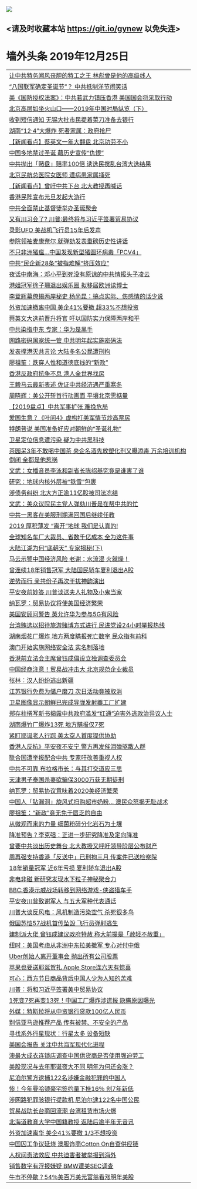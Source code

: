 
<tr>
  <td align=center><img src="https://cdn.jsdelivr.net/gh/gyoupiodf/im1/%E5%BE%AE%E4%BF%A1%E8%AF%B4%E6%98%8E4.jpg" /></td>  
</tr>

## <请及时收藏本站 https://git.io/gynew 以免失连> </a>
# 墙外头条 2019年12月25日</a>

<table>

<tr><td colspan="2" align="left"><a href="https://xball.casa/oo.aspx?name=c1110564&key=eqxowaguscvmxdgc&from=gy">让中共特务闻风丧胆的特工之王 林彪曾是他的高级线人</a></td></tr>
<tr><td colspan="2" align="left"><a href="https://xball.casa/oo.aspx?name=c1110550&key=eqxowaguscvmxdgc&from=gy">“八国联军确定圣诞节”？ 中共抵制洋节闹笑话</a></td></tr>
<tr><td colspan="2" align="left"><a href="https://xball.casa/oo.aspx?name=c1110562&key=eqxowaguscvmxdgc&from=gy">美《国防授权法案》：中共若武力镇压香港 美国国会将采取行动</a></td></tr>
<tr><td colspan="2" align="left"><a href="https://xball.casa/oo.aspx?name=c1110468&key=eqxowaguscvmxdgc&from=gy">北京高层如坐火山口——2019年中国时局纵览（下）</a></td></tr>
<tr><td colspan="2" align="left"><a href="https://xball.casa/oo.aspx?name=c1110576&key=eqxowaguscvmxdgc&from=gy">收到短信通知 无锡大批市民提着菜刀准备去银行</a></td></tr>
<tr><td colspan="2" align="left"><a href="https://xball.casa/oo.aspx?name=c1110533&key=eqxowaguscvmxdgc&from=gy">湖南“12·4”大爆炸 死者家属：政府抢尸</a></td></tr>
<tr><td colspan="2" align="left"><a href="https://xball.casa/oo.aspx?name=c1110498&key=eqxowaguscvmxdgc&from=gy">【新闻看点】蔡英文一年大翻盘 北京功劳不小</a></td></tr>
<tr><td colspan="2" align="left"><a href="https://xball.casa/oo.aspx?name=c1110473&key=eqxowaguscvmxdgc&from=gy">中国多地禁过圣诞 藉历史宣传“仇恨”</a></td></tr>
<tr><td colspan="2" align="left"><a href="https://xball.casa/oo.aspx?name=c1110563&key=eqxowaguscvmxdgc&from=gy">中共抛出「赌盘」赔率100倍 诱选民搅乱台湾大选结果</a></td></tr>
<tr><td colspan="2" align="left"><a href="https://xball.casa/oo.aspx?name=c1110525&key=eqxowaguscvmxdgc&from=gy">北京民航总医院女医师 遭病患家属捅死</a></td></tr>
<tr><td colspan="2" align="left"><a href="https://xball.casa/oo.aspx?name=c1110518&key=eqxowaguscvmxdgc&from=gy">【新闻看点】曾吁中共下台 北大教授再喊话</a></td></tr>
<tr><td colspan="2" align="left"><a href="https://xball.casa/oo.aspx?name=c1110558&key=eqxowaguscvmxdgc&from=gy">香港民阵宣布元旦发起大游行</a></td></tr>
<tr><td colspan="2" align="left"><a href="https://xball.casa/oo.aspx?name=c1110537&key=eqxowaguscvmxdgc&from=gy">中共全面禁止基督徒举办圣诞聚会</a></td></tr>
<tr><td colspan="2" align="left"><a href="https://xball.casa/oo.aspx?name=c1110476&key=eqxowaguscvmxdgc&from=gy">又有川习会了? 川普∶最终将与习近平签署贸易协议</a></td></tr>
<tr><td colspan="2" align="left"><a href="https://xball.casa/oo.aspx?name=c1110538&key=eqxowaguscvmxdgc&from=gy">录影UFO 美战机飞行员15年后发声</a></td></tr>
<tr><td colspan="2" align="left"><a href="https://xball.casa/oo.aspx?name=c1110505&key=eqxowaguscvmxdgc&from=gy">参院领袖麦康奈尔 就弹劾发表重磅历史性讲话</a></td></tr>
<tr><td colspan="2" align="left"><a href="https://xball.casa/oo.aspx?name=c1110485&key=eqxowaguscvmxdgc&from=gy">不只非洲猪瘟…中国发现新型猪圆环病毒「PCV4」</a></td></tr>
<tr><td colspan="2" align="left"><a href="https://xball.casa/oo.aspx?name=c1110570&key=eqxowaguscvmxdgc&from=gy">中共“民企新28条”被指难解“挤压效应”</a></td></tr>
<tr><td colspan="2" align="left"><a href="https://xball.casa/oo.aspx?name=c1110501&key=eqxowaguscvmxdgc&from=gy">夜话中南海：邓小平到死没有原谅的中共情报头子凌云</a></td></tr>
<tr><td colspan="2" align="left"><a href="https://xball.casa/oo.aspx?name=c1110571&key=eqxowaguscvmxdgc&from=gy">港姐冠军徐子珊退出娱乐圈 拟移居欧洲读博士</a></td></tr>
<tr><td colspan="2" align="left"><a href="https://xball.casa/oo.aspx?name=c1110545&key=eqxowaguscvmxdgc&from=gy">李登辉幕僚揭两岸秘史 杨尚昆：搞点实际、伤感情的话少说</a></td></tr>
<tr><td colspan="2" align="left"><a href="https://xball.casa/oo.aspx?name=c1110516&key=eqxowaguscvmxdgc&from=gy">外资加速撤离中国 美企41%要撤 超33%不想投资</a></td></tr>
<tr><td colspan="2" align="left"><a href="https://xball.casa/oo.aspx?name=c1110557&key=eqxowaguscvmxdgc&from=gy">蔡英文大选前晋升将官 吁以国防实力保障两岸和平</a></td></tr>
<tr><td colspan="2" align="left"><a href="https://xball.casa/oo.aspx?name=c1110569&key=eqxowaguscvmxdgc&from=gy">中共染指中东 专家：华为是黑手</a></td></tr>
<tr><td colspan="2" align="left"><a href="https://xball.casa/oo.aspx?name=c1110508&key=eqxowaguscvmxdgc&from=gy">网路密码国家统一管 中共明年起实施密码法</a></td></tr>
<tr><td colspan="2" align="left"><a href="https://xball.casa/oo.aspx?name=c1110513&key=eqxowaguscvmxdgc&from=gy">发表撑港灭共言论 大陆多名公民遭刑拘</a></td></tr>
<tr><td colspan="2" align="left"><a href="https://xball.casa/oo.aspx?name=c1110490&key=eqxowaguscvmxdgc&from=gy">廖祖笙：跌穿人性和道德底线的“新政”</a></td></tr>
<tr><td colspan="2" align="left"><a href="https://xball.casa/oo.aspx?name=c1110524&key=eqxowaguscvmxdgc&from=gy">香港反政府抗争不息 港人全世界找房</a></td></tr>
<tr><td colspan="2" align="left"><a href="https://xball.casa/oo.aspx?name=c1110486&key=eqxowaguscvmxdgc&from=gy">王毅马云最新表述 佐证中共经济遇严重寒冬</a></td></tr>
<tr><td colspan="2" align="left"><a href="https://xball.casa/oo.aspx?name=c1110534&key=eqxowaguscvmxdgc&from=gy">周晓辉：美公开斩首行动画面 平壤北京需掂量</a></td></tr>
<tr><td colspan="2" align="left"><a href="https://xball.casa/oo.aspx?name=c1110532&key=eqxowaguscvmxdgc&from=gy">【2019盘点】中共军事扩张 难挽危局</a></td></tr>
<tr><td colspan="2" align="left"><a href="https://xball.casa/oo.aspx?name=c1110551&key=eqxowaguscvmxdgc&from=gy">爱国生意？《叶问4》虚构打美军情节炒高票房</a></td></tr>
<tr><td colspan="2" align="left"><a href="https://xball.casa/oo.aspx?name=c1110509&key=eqxowaguscvmxdgc&from=gy">特朗普说 美国准备好应对朝鲜的“圣诞礼物”</a></td></tr>
<tr><td colspan="2" align="left"><a href="https://xball.casa/oo.aspx?name=c1110547&key=eqxowaguscvmxdgc&from=gy">卫星定位信息遭污染 疑为中共黑科技</a></td></tr>
<tr><td colspan="2" align="left"><a href="https://xball.casa/oo.aspx?name=c1110495&key=eqxowaguscvmxdgc&from=gy">茶园呆3年不敢喝中国茶 央企名酒先放塑化剂又曝添毒 万余培训机构倒闭 全都是他惹祸</a></td></tr>
<tr><td colspan="2" align="left"><a href="https://xball.casa/oo.aspx?name=c1110488&key=eqxowaguscvmxdgc&from=gy">文武：女播音员李泳和副省长陈绍基究竟是谁害了谁</a></td></tr>
<tr><td colspan="2" align="left"><a href="https://xball.casa/oo.aspx?name=c1110530&key=eqxowaguscvmxdgc&from=gy">研究：地球内核外层被“铁雪”包裹</a></td></tr>
<tr><td colspan="2" align="left"><a href="https://xball.casa/oo.aspx?name=c1110572&key=eqxowaguscvmxdgc&from=gy">涉债务纠纷 北大方正逾11亿股被司法冻结</a></td></tr>
<tr><td colspan="2" align="left"><a href="https://xball.casa/oo.aspx?name=c1110489&key=eqxowaguscvmxdgc&from=gy">文武：美众议院民主党人弹劾川普是在帮中共的忙</a></td></tr>
<tr><td colspan="2" align="left"><a href="https://xball.casa/oo.aspx?name=c1110541&key=eqxowaguscvmxdgc&from=gy">中共一黑客在美服刑期满回国后继续任教</a></td></tr>
<tr><td colspan="2" align="left"><a href="https://xball.casa/oo.aspx?name=c1110540&key=eqxowaguscvmxdgc&from=gy">2019 厚积薄发 “离开”地球 我们是认真的!</a></td></tr>
<tr><td colspan="2" align="left"><a href="https://xball.casa/oo.aspx?name=c1110484&key=eqxowaguscvmxdgc&from=gy">全球知名车厂大裁员、省数千亿成本 全为这件事</a></td></tr>
<tr><td colspan="2" align="left"><a href="https://xball.casa/oo.aspx?name=c1110511&key=eqxowaguscvmxdgc&from=gy">大陆江湖为何“底朝天” 专家揭秘(下)</a></td></tr>
<tr><td colspan="2" align="left"><a href="https://xball.casa/oo.aspx?name=c1110478&key=eqxowaguscvmxdgc&from=gy">马云示警中国经济风险 老谢：水流湿 火就燥！</a></td></tr>
<tr><td colspan="2" align="left"><a href="https://xball.casa/oo.aspx?name=c1110517&key=eqxowaguscvmxdgc&from=gy">曾连续18年销售冠军 大陆国民轿车夏利退出A股</a></td></tr>
<tr><td colspan="2" align="left"><a href="https://xball.casa/oo.aspx?name=c1110512&key=eqxowaguscvmxdgc&from=gy">逆势而行 亲共份子再次干扰神韵演出</a></td></tr>
<tr><td colspan="2" align="left"><a href="https://xball.casa/oo.aspx?name=c1110514&key=eqxowaguscvmxdgc&from=gy">平安夜前妙答 川普谈送夫人礼物及小鬼当家</a></td></tr>
<tr><td colspan="2" align="left"><a href="https://xball.casa/oo.aspx?name=c1110575&key=eqxowaguscvmxdgc&from=gy">纳瓦罗：贸易协议将使美国经济繁荣</a></td></tr>
<tr><td colspan="2" align="left"><a href="https://xball.casa/oo.aspx?name=c1110560&key=eqxowaguscvmxdgc&from=gy">美国安顾问警告 英允许华为参与5G有风险</a></td></tr>
<tr><td colspan="2" align="left"><a href="https://xball.casa/oo.aspx?name=c1110556&key=eqxowaguscvmxdgc&from=gy">台湾贿选以招待旅游赌博方式进行 民进党设24小时举报热线</a></td></tr>
<tr><td colspan="2" align="left"><a href="https://xball.casa/oo.aspx?name=c1110555&key=eqxowaguscvmxdgc&from=gy">湖南烟花厂爆炸 地方两度瞒报死亡数字 民众指有前科</a></td></tr>
<tr><td colspan="2" align="left"><a href="https://xball.casa/oo.aspx?name=c1110559&key=eqxowaguscvmxdgc&from=gy">澳门开始实施网络安全法 实名制落地</a></td></tr>
<tr><td colspan="2" align="left"><a href="https://xball.casa/oo.aspx?name=c1110546&key=eqxowaguscvmxdgc&from=gy">香港前立法会主席曾钰成倡设立独调查委员会</a></td></tr>
<tr><td colspan="2" align="left"><a href="https://xball.casa/oo.aspx?name=c1110491&key=eqxowaguscvmxdgc&from=gy">中国经商注意！贸易战冲击大 北京规范企业裁员</a></td></tr>
<tr><td colspan="2" align="left"><a href="https://xball.casa/oo.aspx?name=c1110500&key=eqxowaguscvmxdgc&from=gy">张林：汉人纷纷逃出新疆</a></td></tr>
<tr><td colspan="2" align="left"><a href="https://xball.casa/oo.aspx?name=c1110531&key=eqxowaguscvmxdgc&from=gy">江苏银行免费为储户磨刀 次日活动竟被取消</a></td></tr>
<tr><td colspan="2" align="left"><a href="https://xball.casa/oo.aspx?name=c1110544&key=eqxowaguscvmxdgc&from=gy">卫星图像显示朝鲜已完成导弹发射器工厂扩建</a></td></tr>
<tr><td colspan="2" align="left"><a href="https://xball.casa/oo.aspx?name=c1110548&key=eqxowaguscvmxdgc&from=gy">郑存柱撰写新书揭露中共政府滥发“红通”迫害外逃政治异议人士</a></td></tr>
<tr><td colspan="2" align="left"><a href="https://xball.casa/oo.aspx?name=c1110561&key=eqxowaguscvmxdgc&from=gy">湖南爆竹厂爆炸13死 地方瞒报仅7死</a></td></tr>
<tr><td colspan="2" align="left"><a href="https://xball.casa/oo.aspx?name=c1110522&key=eqxowaguscvmxdgc&from=gy">紧盯耶诞老人行踪 美太空人首度提供协助</a></td></tr>
<tr><td colspan="2" align="left"><a href="https://xball.casa/oo.aspx?name=c1110493&key=eqxowaguscvmxdgc&from=gy">香港人反抗》平安夜不安宁 警方再发催泪弹驱散人群</a></td></tr>
<tr><td colspan="2" align="left"><a href="https://xball.casa/oo.aspx?name=c1110472&key=eqxowaguscvmxdgc&from=gy">联合国遭举报配合中共 专家吁改善重视人权</a></td></tr>
<tr><td colspan="2" align="left"><a href="https://xball.casa/oo.aspx?name=c1110519&key=eqxowaguscvmxdgc&from=gy">中共不可靠 布拉格市长：与其打交道应三思</a></td></tr>
<tr><td colspan="2" align="left"><a href="https://xball.casa/oo.aspx?name=c1110552&key=eqxowaguscvmxdgc&from=gy">天津男子泰国杀妻欲骗保3000万获无期徒刑</a></td></tr>
<tr><td colspan="2" align="left"><a href="https://xball.casa/oo.aspx?name=c1110499&key=eqxowaguscvmxdgc&from=gy">纳瓦罗：贸易协议意味着2020美经济繁荣</a></td></tr>
<tr><td colspan="2" align="left"><a href="https://xball.casa/oo.aspx?name=c1110506&key=eqxowaguscvmxdgc&from=gy">中国人「钻漏洞」旋风式扫购超市奶粉… 澳民众怒揭无耻战术</a></td></tr>
<tr><td colspan="2" align="left"><a href="https://xball.casa/oo.aspx?name=c1110475&key=eqxowaguscvmxdgc&from=gy">廖祖笙：“新政”竟无免于匮乏的自由</a></td></tr>
<tr><td colspan="2" align="left"><a href="https://xball.casa/oo.aspx?name=c1110528&key=eqxowaguscvmxdgc&from=gy">从微观而来的力量 细菌粉碎分化岩石为土壤</a></td></tr>
<tr><td colspan="2" align="left"><a href="https://xball.casa/oo.aspx?name=c1110482&key=eqxowaguscvmxdgc&from=gy">降准预告？李克强：正进一步研究降准及定向降准</a></td></tr>
<tr><td colspan="2" align="left"><a href="https://xball.casa/oo.aspx?name=c1110507&key=eqxowaguscvmxdgc&from=gy">曾要中共淡出历史舞台 北大教授又呼吁领导阶层公布财产</a></td></tr>
<tr><td colspan="2" align="left"><a href="https://xball.casa/oo.aspx?name=c1110554&key=eqxowaguscvmxdgc&from=gy">周再强支持香港「反送中」已刑拘三月 传案件已送检察院</a></td></tr>
<tr><td colspan="2" align="left"><a href="https://xball.casa/oo.aspx?name=c1110474&key=eqxowaguscvmxdgc&from=gy">18年销量冠军 近6年亏损 夏利轿车退出A股</a></td></tr>
<tr><td colspan="2" align="left"><a href="https://xball.casa/oo.aspx?name=c1110529&key=eqxowaguscvmxdgc&from=gy">非电非磁 新研究发现水下粒子神秘聚合力</a></td></tr>
<tr><td colspan="2" align="left"><a href="https://xball.casa/oo.aspx?name=c1110539&key=eqxowaguscvmxdgc&from=gy">BBC:香港示威战场转移到网络游戏-侠盗猎车手</a></td></tr>
<tr><td colspan="2" align="left"><a href="https://xball.casa/oo.aspx?name=c1110521&key=eqxowaguscvmxdgc&from=gy">平安夜川普致谢军人 与五大军种代表通话</a></td></tr>
<tr><td colspan="2" align="left"><a href="https://xball.casa/oo.aspx?name=c1110504&key=eqxowaguscvmxdgc&from=gy">川普大谈反风电：风机制造污染空气 杀死很多鸟</a></td></tr>
<tr><td colspan="2" align="left"><a href="https://xball.casa/oo.aspx?name=c1110492&key=eqxowaguscvmxdgc&from=gy">俄国苏恺57战机首传坠毁 飞行员弹射逃生</a></td></tr>
<tr><td colspan="2" align="left"><a href="https://xball.casa/oo.aspx?name=c1110536&key=eqxowaguscvmxdgc&from=gy">建制派大佬 曾钰成建议政府特赦 称大前提是「赦轻不赦重」</a></td></tr>
<tr><td colspan="2" align="left"><a href="https://xball.casa/oo.aspx?name=c1110510&key=eqxowaguscvmxdgc&from=gy">纽时：美国考虑从非洲中东拉美撤军 专心对付中俄</a></td></tr>
<tr><td colspan="2" align="left"><a href="https://xball.casa/oo.aspx?name=c1110515&key=eqxowaguscvmxdgc&from=gy">Uber创始人离开董事会 抛出所有公司股票</a></td></tr>
<tr><td colspan="2" align="left"><a href="https://xball.casa/oo.aspx?name=c1110526&key=eqxowaguscvmxdgc&from=gy">苹果也要送耶诞贺礼 Apple Store连六天有惊喜</a></td></tr>
<tr><td colspan="2" align="left"><a href="https://xball.casa/oo.aspx?name=c1110487&key=eqxowaguscvmxdgc&from=gy">可心：西方节日商品背后中国人少为人知的苦难</a></td></tr>
<tr><td colspan="2" align="left"><a href="https://xball.casa/oo.aspx?name=c1110496&key=eqxowaguscvmxdgc&from=gy">川普：将和习近平签署美中贸易协议</a></td></tr>
<tr><td colspan="2" align="left"><a href="https://xball.casa/oo.aspx?name=c1110503&key=eqxowaguscvmxdgc&from=gy">1死变7死再变13死！中国工厂爆炸涉谎报 隐瞒原因曝光</a></td></tr>
<tr><td colspan="2" align="left"><a href="https://xball.casa/oo.aspx?name=c1110480&key=eqxowaguscvmxdgc&from=gy">外媒：特斯拉将从中资银行贷款100亿人民币</a></td></tr>
<tr><td colspan="2" align="left"><a href="https://xball.casa/oo.aspx?name=c1110523&key=eqxowaguscvmxdgc&from=gy">别信亚马逊推荐产品 传有被禁、不安全的产品</a></td></tr>
<tr><td colspan="2" align="left"><a href="https://xball.casa/oo.aspx?name=c1110535&key=eqxowaguscvmxdgc&from=gy">寻找系外行星现状：行星太多 设备短缺</a></td></tr>
<tr><td colspan="2" align="left"><a href="https://xball.casa/oo.aspx?name=c1110553&key=eqxowaguscvmxdgc&from=gy">美国会报告 关注中共海军现代化进程</a></td></tr>
<tr><td colspan="2" align="left"><a href="https://xball.casa/oo.aspx?name=c1110543&key=eqxowaguscvmxdgc&from=gy">澳最大成衣连锁店调查中国供货商是否使用强迫劳工</a></td></tr>
<tr><td colspan="2" align="left"><a href="https://xball.casa/oo.aspx?name=c1110527&key=eqxowaguscvmxdgc&from=gy">美股现况与去年耶诞夜大不同 明年为何还会涨？</a></td></tr>
<tr><td colspan="2" align="left"><a href="https://xball.casa/oo.aspx?name=c1110542&key=eqxowaguscvmxdgc&from=gy">尼泊尔警方逮捕122名涉嫌金融犯罪的中国人</a></td></tr>
<tr><td colspan="2" align="left"><a href="https://xball.casa/oo.aspx?name=c1110483&key=eqxowaguscvmxdgc&from=gy">惨！今年曼哈顿豪宅签约量下挫16％ 创7年新低</a></td></tr>
<tr><td colspan="2" align="left"><a href="https://xball.casa/oo.aspx?name=c1110494&key=eqxowaguscvmxdgc&from=gy">涉网路犯罪骇银行提款机 尼泊尔逮122名中国公民</a></td></tr>
<tr><td colspan="2" align="left"><a href="https://xball.casa/oo.aspx?name=c1110520&key=eqxowaguscvmxdgc&from=gy">贸易战助长台商回流潮 台湾租赁市场火爆</a></td></tr>
<tr><td colspan="2" align="left"><a href="https://xball.casa/oo.aspx?name=c1110502&key=eqxowaguscvmxdgc&from=gy">北海道教育大学中国籍教授 返陆后逾半年无音讯</a></td></tr>
<tr><td colspan="2" align="left"><a href="https://xball.casa/oo.aspx?name=c1110497&key=eqxowaguscvmxdgc&from=gy">外资加速离华 美企41%要撤 1/3不想投资</a></td></tr>
<tr><td colspan="2" align="left"><a href="https://xball.casa/oo.aspx?name=c1110477&key=eqxowaguscvmxdgc&from=gy">中国囚工争议延烧 澳服饰商Cotton On自查供应链</a></td></tr>
<tr><td colspan="2" align="left"><a href="https://xball.casa/oo.aspx?name=c1110568&key=eqxowaguscvmxdgc&from=gy">人权问责法效应 中共迫害者被举报到海外</a></td></tr>
<tr><td colspan="2" align="left"><a href="https://xball.casa/oo.aspx?name=c1110479&key=eqxowaguscvmxdgc&from=gy">销售数字有浮报嫌疑 BMW遭美SEC调查</a></td></tr>
<tr><td colspan="2" align="left"><a href="https://xball.casa/oo.aspx?name=c1110481&key=eqxowaguscvmxdgc&from=gy">牛市不停歇？54％美百万美元富翁看涨明年美股</a></td></tr>

</table>
